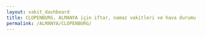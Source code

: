 ```yaml
---
layout: vakit_dashboard
title: CLOPENBURG, ALMANYA için iftar, namaz vakitleri ve hava durumu - ilçe/eyalet seç
permalink: /ALMANYA/CLOPENBURG/
---
```


<script type="text/javascript">
  var GLOBAL_COUNTRY = 'ALMANYA';
  var GLOBAL_CITY = 'CLOPENBURG';
  var GLOBAL_STATE = '';
  var lat = 72;
  var lon = 21;
</script>
